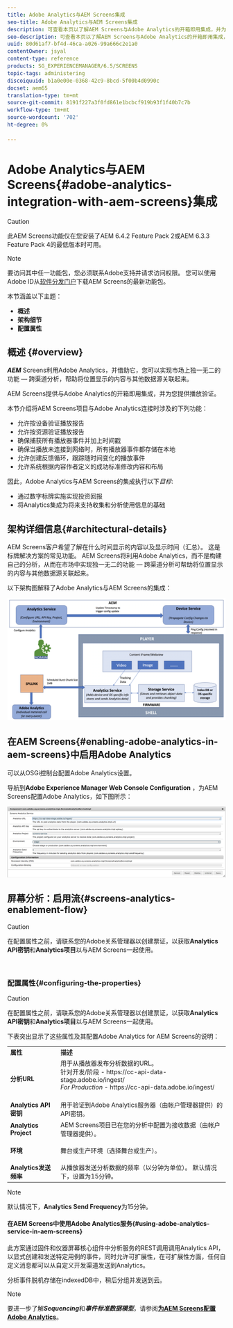 ```yaml
---
title: Adobe Analytics与AEM Screens集成
seo-title: Adobe Analytics与AEM Screens集成
description: 可查看本页以了解AEM Screens与Adobe Analytics的开箱即用集成，并为您提供播放验证。
seo-description: 可查看本页以了解AEM Screens与Adobe Analytics的开箱即用集成，并为您提供播放验证。
uuid: 80d61af7-bf4d-46ca-a026-99a666c2e1a0
contentOwner: jsyal
content-type: reference
products: SG_EXPERIENCEMANAGER/6.5/SCREENS
topic-tags: administering
discoiquuid: b1a0e00e-0368-42c9-8bcd-5f00b4d0990c
docset: aem65
translation-type: tm+mt
source-git-commit: 8191f227a3f0fd861e1bcbcf919b93f1f40b7c7b
workflow-type: tm+mt
source-wordcount: '702'
ht-degree: 0%

---
```



# Adobe Analytics与AEM Screens{#adobe-analytics-integration-with-aem-screens}集成

>[!CAUTION]
>
>此AEM Screens功能仅在您安装了AEM 6.4.2 Feature Pack 2或AEM 6.3.3 Feature Pack 4的最低版本时可用。

>[!NOTE]
>
>要访问其中任一功能包，您必须联系Adobe支持并请求访问权限。 您可以使用Adobe ID从[软件分发门户](https://experience.adobe.com/#/downloads/content/software-distribution/en/aem.html)下载AEM Screens的最新功能包。

本节涵盖以下主题：

* **概述**
* **架构细节**
* **配置属性**

## 概述 {#overview}

***AEM*** Screens利用Adobe Analytics，并借助它，您可以实现市场上独一无二的功能 — 跨渠道分析，帮助将位置显示的内容与其他数据源关联起来。

AEM Screens提供与Adobe Analytics的开箱即用集成，并为您提供播放验证。

本节介绍将AEM Screens项目与Adobe Analytics连接时涉及的下列功能：

* 允许按设备验证播放报告
* 允许按资源验证播放报告
* 确保捕获所有播放器事件并加上时间戳
* 确保当播放未连接到网络时，所有播放器事件都存储在本地
* 允许创建反馈循环，跟踪随时间变化的播放事件
* 允许系统根据内容作者定义的成功标准修改内容和布局

因此，Adobe Analytics与AEM Screens的集成执行以下&#x200B;*目标*:

* 通过数字标牌实施实现投资回报
* 将Analytics集成为将来支持收集和分析使用信息的基础

## 架构详细信息{#architectural-details}

AEM Screens客户希望了解在什么时间显示的内容以及显示时间（汇总）。 这是标牌解决方案的常见功能。 AEM Screens将利用Adobe Analytics，而不是构建自己的分析，从而在市场中实现独一无二的功能 — 跨渠道分析可帮助将位置显示的内容与其他数据源关联起来。

以下架构图解释了Adobe Analytics与AEM Screens的集成：

![screen_shot_2018-09-12at85611am](assets/screen_shot_2018-09-12at85611am.png)

## 在AEM Screens{#enabling-adobe-analytics-in-aem-screens}中启用Adobe Analytics

可以从OSGi控制台配置Adobe Analytics设置。

导航到&#x200B;**Adobe Experience Manager Web Console Configuration** ，为AEM Screens配置Adobe Analytics，如下图所示：

![screen_shot_2018-09-04at25550pm](assets/screen_shot_2018-09-04at25550pm.png)

## 屏幕分析：启用流{#screens-analytics-enablement-flow}

>[!CAUTION]
>
>在配置属性之前，请联系您的Adobe关系管理器以创建票证，以获取&#x200B;**Analytics API密钥**&#x200B;和&#x200B;**Analytics项目**&#x200B;以与AEM Screens一起使用。

![]()

### 配置属性{#configuring-the-properties}

>[!CAUTION]
>
>在配置属性之前，请联系您的Adobe关系管理器以创建票证，以获取&#x200B;**Analytics API密钥**&#x200B;和&#x200B;**Analytics项目**&#x200B;以与AEM Screens一起使用。

下表突出显示了这些属性及其配置Adobe Analytics for AEM Screens的说明：

<table>
 <tbody>
  <tr>
   <td><strong>属性</strong></td>
   <td><strong>描述</strong></td>
  </tr>
  <tr>
   <td><strong>分析URL</strong></td>
   <td>用于从播放器发布分析数据的URL。 <br>
   针对开发/阶段</em> - https://cc-api-data-stage.adobe.io/ingest/<br /> <em> For Production</em> - https://cc-api-data.adobe.io/ingest/</em><br /> <br /></td>
  </tr>
  <tr>
   <td><strong>Analytics API密钥</strong></td>
   <td>用于验证到Adobe Analytics服务器（由帐户管理器提供）的API密钥。</td>
  </tr>
  <tr>
   <td><strong>Analytics Project</strong></td>
   <td>AEM Screens项目已在您的分析中配置为接收数据（由帐户管理器提供）。</td>
  </tr>
  <tr>
   <td><strong>环境</strong></td>
   <td><p>舞台或生产环境（选择舞台或生产）。</p></td>
  </tr>
  <tr>
   <td><strong>Analytics发送频率</strong></td>
   <td>从播放器发送分析数据的频率（以分钟为单位）。 默认情况下，设置为15分钟。</td>
  </tr>
 </tbody>
</table>

>[!NOTE]
>
>默认情况下，**Analytics Send Frequency**&#x200B;为15分钟。

#### 在AEM Screens中使用Adobe Analytics服务{#using-adobe-analytics-service-in-aem-screens}

此方案通过固件和仪器屏幕核心组件中分析服务的REST调用调用Analytics API，以显式创建和发送特定用例的事件，同时允许可扩展性，在可扩展性方面，任何自定义消息都可以从自定义开发渠道发送到Analytics。

分析事件脱机存储在indexedDB中，稍后分组并发送到云。

>[!NOTE]
>
>要进一步了解&#x200B;***Sequencing***&#x200B;和&#x200B;***事件标准数据模型***，请参阅&#x200B;**[为AEM Screens配置Adobe Analytics](configuring-adobe-analytics-aem-screens.md)**。

